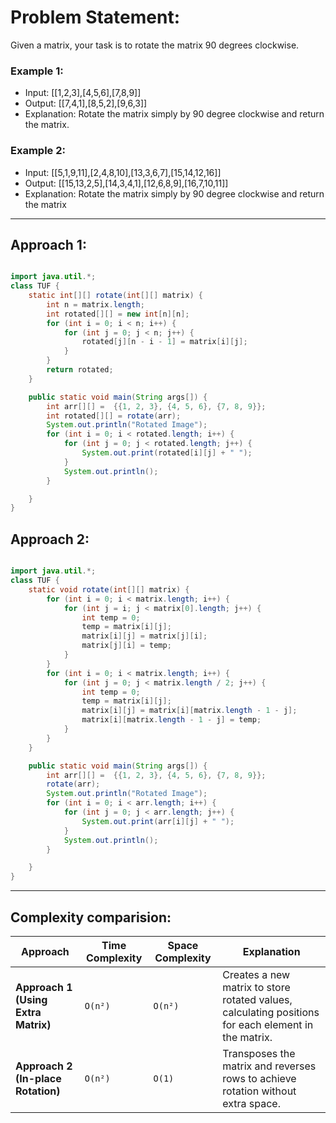# Problem Statement:
Given a matrix, your task is to rotate the matrix 90 degrees clockwise.

### Example 1:
- Input: [[1,2,3],[4,5,6],[7,8,9]]
- Output: [[7,4,1],[8,5,2],[9,6,3]]
- Explanation:
 Rotate the matrix simply by 90 degree clockwise and return the matrix.

### Example 2:
- Input: [[5,1,9,11],[2,4,8,10],[13,3,6,7],[15,14,12,16]]
- Output: [[15,13,2,5],[14,3,4,1],[12,6,8,9],[16,7,10,11]]
- Explanation:
 Rotate the matrix simply by 90 degree clockwise and return the matrix

---

## Approach 1:
```java

import java.util.*;
class TUF {
    static int[][] rotate(int[][] matrix) {
        int n = matrix.length;
        int rotated[][] = new int[n][n];
        for (int i = 0; i < n; i++) {
            for (int j = 0; j < n; j++) {
                rotated[j][n - i - 1] = matrix[i][j];
            }
        }
        return rotated;
    }

    public static void main(String args[]) {
        int arr[][] =  {{1, 2, 3}, {4, 5, 6}, {7, 8, 9}};
        int rotated[][] = rotate(arr);
        System.out.println("Rotated Image");
        for (int i = 0; i < rotated.length; i++) {
            for (int j = 0; j < rotated.length; j++) {
                System.out.print(rotated[i][j] + " ");
            }
            System.out.println();
        }

    }
}
```

## Approach 2:
```java

import java.util.*;
class TUF {
    static void rotate(int[][] matrix) {
        for (int i = 0; i < matrix.length; i++) {
            for (int j = i; j < matrix[0].length; j++) {
                int temp = 0;
                temp = matrix[i][j];
                matrix[i][j] = matrix[j][i];
                matrix[j][i] = temp;
            }
        }
        for (int i = 0; i < matrix.length; i++) {
            for (int j = 0; j < matrix.length / 2; j++) {
                int temp = 0;
                temp = matrix[i][j];
                matrix[i][j] = matrix[i][matrix.length - 1 - j];
                matrix[i][matrix.length - 1 - j] = temp;
            }
        }
    }

    public static void main(String args[]) {
        int arr[][] =  {{1, 2, 3}, {4, 5, 6}, {7, 8, 9}};
        rotate(arr);
        System.out.println("Rotated Image");
        for (int i = 0; i < arr.length; i++) {
            for (int j = 0; j < arr.length; j++) {
                System.out.print(arr[i][j] + " ");
            }
            System.out.println();
        }

    }
}
```

---

## Complexity comparision:

| **Approach**                    | **Time Complexity** | **Space Complexity** | **Explanation**                                                                                      |
|---------------------------------|---------------------|----------------------|------------------------------------------------------------------------------------------------------|
| **Approach 1 (Using Extra Matrix)** | `O(n²)`             | `O(n²)`              | Creates a new matrix to store rotated values, calculating positions for each element in the matrix.  |
| **Approach 2 (In-place Rotation)** | `O(n²)`             | `O(1)`               | Transposes the matrix and reverses rows to achieve rotation without extra space.                     |
